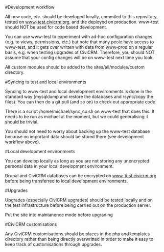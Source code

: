 #Development workflow

All new code, etc. should be developed locally, commited to this repository, tested on www-test.civicrm.org, and the deployed on production. www-test should NOT be used for code based development.

You can use www-test to experiment with ad-hoc configuration changes (e.g. to views, permissions, etc.) but note that many peole have access to www-test, and it gets over written with data from www-prod on a regular basis, e.g. when testing upgrades of CiviCRM.  Therefore, you should NOT assume that your config changes will be on www-test next time you look. 

All custom modules should be added to the sites/all/modules/custom directory.

#Syncing to test and local environments

Syncing to www-test and local development environments is done in the standard way (mysqldump and restore the databases and rsync/copy the files).  You can then do a git pull (and so on) to check out appropriate code.

There is a script /home/michael/sync_co.sh on www-test that does this.  It needs to be run as michael at the moment, but we could generalising it should be trivial.

You should not need to worry about backing up the www-test database because no important data should be stored there (see development workflow above).

#Local development environments

You can develop locally as long as you are not storing any unencrypted personal data in your local development environment.

Drupal and CiviCRM databases can be encrypted on www-test.civicrm.org before being transferred to local development environments.

#Upgrades

Upgrades (especially CiviCRM upgrades) should be tested locally and on the test infrastructure before being carried out on the production server.

Put the site into maintanence mode before upgrading

#CiviCRM customisations

Any CiviCRM customisations should be places in the php and templates directory rather than being directly overwritted in order to make it easy to keep track of customisations through upgrades.
